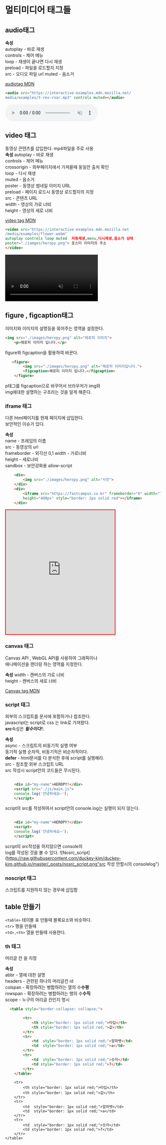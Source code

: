 # 멀티미디어 태그들  

## audio태그  
**속성**  
autoplay - 바로 재생  
controls - 제어 메뉴  
loop     - 재생이 끝나면 다시 재생  
preload  - 파일을 로드할지 지정  
src      - 오디오 파일 url
muted    - 음소거  

[audiotag MDN](https://developer.mozilla.org/ko/docs/Web/HTML/Element/audio)  
```html
<audio src="https://interactive-examples.mdn.mozilla.net/
media/examples/t-rex-roar.mp3" controls muted></audio>
```  
<audio src="https://interactive-examples.mdn.mozilla.net/
media/examples/t-rex-roar.mp3" controls muted></audio>  


## video 태그  
동영상 콘텐츠를 삽입한다. mp4파일을 주로 사용  
**속성**
autoplay    - 바로 재생  
controls    - 제어 메뉴  
crossorigin - 외부페이지에서 가져올때 동일안 출처 확인  
loop        - 다시 재생  
muted       - 음소거  
poster      - 동영상 썸네일 이미지 URL  
preload     - 페이지 로드시 동영상 로드할지의 지정  
src         - 콘텐츠 URL  
width       - 영상의 가로 너비  
height      - 영상의 세로 너비  

[video tag MDN](https://developer.mozilla.org/ko/docs/Web/HTML/Element/Video)  

```html
<video src="https://interactive-examples.mdn.mozilla.net
/media/examples/flower.webm"
autoplay controls loop muted  자동재생,menu,다시재생,음소거 상태
poster="./iamges/heropy.png"> 포스터 이미지의 주소
</video>
```

<video src="https://interactive-examples.mdn.mozilla.net
/media/examples/flower.webm"
autoplay controls loop muted  ></video>  

## figure , figcaption태그  
이미지와 이미지의 설명등을 묶어주는 영역을 설정한다.  

```html
<img src="./images/heropy.png" alt="헤로피 이미지">
    <p>헤로피 이미지 입니다.</p>
```  
figure와 figcaption을 활용하여 바꾼다.  

```html
   <figure>
        <img src="./images/heropy.png" alt="헤로피 이미지입니다.">
        <figcaption>해로피 이미지 입니다.</figcaption>
    </figure>
```
p태그를 figcaption으로 바꾸어서 브라우저가 img와  
img에대한 설명하는 구조라는 것을 알게 해준다.  

### iframe 태그
다른 html페이지를 현재 페이지에 삽입한다.  
보안적인 이슈가 있다.  
  

**속성**  
name        - 프레임의 이름  
src         - 동영상의 url  
frameborder - 외각선 0,1
width       - 가로너비  
height      - 세로너비  
sandbox     - 보안강화용 allow-script


```html
    <div>
        <img src="./images/heropy.png" alt="사진">
    </div>
    <div>
        <iframe src="https://fastcampus.co.kr" frameborder="0" width="70%"
        height="400px" style="border: 2px solid red"></iframe>
    </div>
```  

<iframe src="https://fastcampus.co.kr" frameborder="0" width="70%"
        height="400px" style="border: 2px solid red"></iframe>

### canvas 태그  
Canvas API , WebGL API를 사용하여 그래픽이나  
애니메이션을 랜더링 하는 영역를 지정한다.  

**속성**
width   - 캔버스의 가로 너비  
height  - 캔버스의 세로 너비  

[Canvas tag MDN](https://developer.mozilla.org/ko/docs/Web/HTML/Canvas/Tutorial/Basic_usage)  

### script 태그  
외부의 스크립트를 문서에 포함하거나 참조한다.  
javascript는 script로 css 는 link로 가져왔다.  
**src**속성은 **_필수이다_**!!. 

**속성**  
async       - 스크립트의 비동기적 실행 여부  
              동기적 실행 순차적, 비동기적은 비순차적이다.  
**defer**       - html문서를 다 분석한 후에 script를 실행해라.  
src         - 참조할 외부 스크립트 URL  
            src 작성시 script안의 코드들은 무시된다.  




```html
    
    <div id="my-name">HEROPY!</div>
    <script src="./js/main.js">
    console.log('안녕하세요~');
    </script>
```  
script의 src를 작성하여서 script안의
console.log는 실행이 되지 않는다.  

```html
    
    <div id="my-name">HEROPY!</div>
    <script>
    console.log('안녕하세요~');
    </script>
```  
script의 src작성을 하지않으면 console의  
log를 작성된 것을 볼 수 있다.
![Nosrc_script](https://raw.githubusercontent.com/duckey-kim/duckey-kim.github.io/master/_posts/nosrc_script.png"src 작성 안할시의 consolelog")  


### noscript 태그  
스크립트를 지원하지 않는 경우에 삽입함  


## table 만들기  
 ```<table>```  테이블 표 만들때 블록요소와 비슷하다.  
 ```<tr>```  행을 만들때  
 ```<td>,<th>```  열을 만들때 사용한다.  

### th 태그  
머리글 칸 을 지정  

**속성**  
abbr    - 열에 대한 설명  
headers - 관련된 하나의 머리글칸 id  
colspan - 확장하려는 병합하려는 열의 수**수평**  
rowspan - 확장하려는 병합하려는 행의 수**수직**  
scope  - 누구의 머리글 칸인지 명시 

```html
  <table style="border-collapse: collapse;">

        <tr>
            <th style="border: 1px solid red;">타입</th>
            <th style="border: 1px solid red;">값</th>
        </tr>
        <tr>
            <td  style="border: 1px solid red;">알파벳</td>
            <td  style="border: 1px solid red;">a</td>
        </tr>
        <tr>
            <td  style="border: 1px solid red;">숫자</td>
            <td style="border: 1px solid red;">7</td>
        </tr>
    </table>
```
  <table style="border-collapse: collapse;">

        <tr>
            <th style="border: 1px solid red;">타입</th>
            <th style="border: 1px solid red;">값</th>
        </tr>
        <tr>
            <td  style="border: 1px solid red;">알파벳</td>
            <td  style="border: 1px solid red;">a</td>
        </tr>
        <tr>
            <td  style="border: 1px solid red;">숫자</td>
            <td style="border: 1px solid red;">7</td>
        </tr>
    </table>
